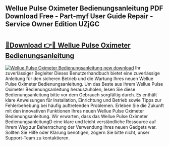 ## Wellue Pulse Oximeter Bedienungsanleitung PDF Download Free - Part-myf User Guide Repair - Service Owner Edition UZjGC

# <h2><a href="http://df5d9wa.blite.top/?on=Wellue+Pulse+Oximeter+Bedienungsanleitung">🔗Download 👉🔴 Wellue Pulse Oximeter Bedienungsanleitung</a></h2>

[![Wellue Pulse Oximeter Bedienungsanleitung new download](https://i.imgur.com/lujVjoI.png)](http://df5d9wa.blite.top/?on=Wellue+Pulse+Oximeter+Bedienungsanleitung)
Ihr zuverlässiger Begleiter Dieses Benutzerhandbuch bietet eine zuverlässige Anleitung für den sicheren Betrieb und die Wartung Ihres neuen Wellue Pulse Oximeter Bedienungsanleitung. Um das Beste aus Ihrem Wellue Pulse Oximeter Bedienungsanleitung herauszuholen, lesen Sie diese Bedienungsanleitung bitte vor dem Gebrauch sorgfältig durch. Es enthält klare Anweisungen für Installation, Einrichtung und Betrieb sowie Tipps zur Fehlerbehebung bei häufig auftretenden Problemen. Erleben Sie die Zukunft mit den innovativen Funktionen Ihres neuen Wellue Pulse Oximeter Bedienungsanleitung. Wir erwarten, dass das Wellue Pulse Oximeter BedienungsanleitungD eine klare und leicht verständliche Ressource auf Ihrem Weg zur Beherrschung der Verwendung Ihres neuen Gadgets war. Sollten Sie Hilfe oder Klärung benötigen, zögern Sie bitte nicht, unser Support-Team zu kontaktieren.
